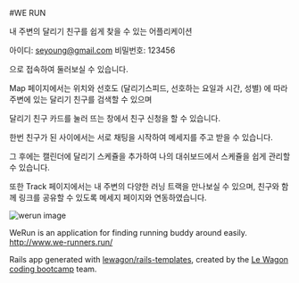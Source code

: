 #WE RUN

내 주변의 달리기 친구를 쉽게 찾을 수 있는 어플리케이션

아이디: seyoung@gmail.com
비밀번호: 123456

으로 접속하여 둘러보실 수 있습니다.

Map 페이지에서는 위치와 선호도 (달리기스피드, 선호하는 요일과 시간, 성별) 에 따라 주변에 있는 달리기 친구를 검색할 수 있으며

달리기 친구 카드를 눌러 뜨는 창에서 친구 신청을 할 수 있습니다.

한번 친구가 된 사이에서는 서로 채팅을 시작하여 메세지를 주고 받을 수 있습니다.

그 후에는 캘린더에 달리기 스케쥴을 추가하여 나의 대쉬보드에서 스케쥴을 쉽게 관리할 수 있습니다.

또한 Track 페이지에서는 내 주변의 다양한 러닝 트랙을 만나보실 수 있으며, 친구와 함께 링크를 공유할 수 있도록 메세지 페이지와 연동하였습니다.

![werun image](https://github.com/SeyoungJoo/seyoungjoo.github.io/blob/gh-pages/images/werun.JPG)



WeRun is an application for finding running buddy around easily.
http://www.we-runners.run/

Rails app generated with [lewagon/rails-templates](https://github.com/lewagon/rails-templates), created by the [Le Wagon coding bootcamp](https://www.lewagon.com) team.
